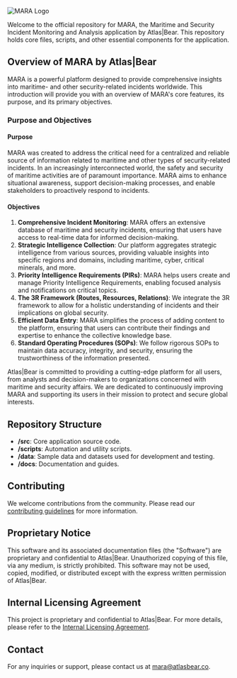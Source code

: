 ![MARA Logo](https://drive.google.com/uc?id=1Je02zgOn7S81ivH2SRvQtNOkR9L8Xh_p)

Welcome to the official repository for MARA, the Maritime and Security Incident Monitoring and Analysis application by Atlas|Bear. This repository holds core files, scripts, and other essential components for the application.

## Overview of MARA by Atlas|Bear

MARA is a powerful platform designed to provide comprehensive insights into maritime- and other security-related incidents worldwide. This introduction will provide you with an overview of MARA's core features, its purpose, and its primary objectives.

### Purpose and Objectives

#### Purpose

MARA was created to address the critical need for a centralized and reliable source of information related to maritime and other types of security-related incidents. In an increasingly interconnected world, the safety and security of maritime activities are of paramount importance. MARA aims to enhance situational awareness, support decision-making processes, and enable stakeholders to proactively respond to incidents.

#### Objectives

1. **Comprehensive Incident Monitoring**: MARA offers an extensive database of maritime and security incidents, ensuring that users have access to real-time data for informed decision-making.
2. **Strategic Intelligence Collection**: Our platform aggregates strategic intelligence from various sources, providing valuable insights into specific regions and domains, including maritime, cyber, critical minerals, and more.
3. **Priority Intelligence Requirements (PIRs)**: MARA helps users create and manage Priority Intelligence Requirements, enabling focused analysis and notifications on critical topics.
4. **The 3R Framework (Routes, Resources, Relations)**: We integrate the 3R framework to allow for a holistic understanding of incidents and their implications on global security.
5. **Efficient Data Entry**: MARA simplifies the process of adding content to the platform, ensuring that users can contribute their findings and expertise to enhance the collective knowledge base.
6. **Standard Operating Procedures (SOPs)**: We follow rigorous SOPs to maintain data accuracy, integrity, and security, ensuring the trustworthiness of the information presented.

Atlas|Bear is committed to providing a cutting-edge platform for all users, from analysts and decision-makers to organizations concerned with maritime and security affairs. We are dedicated to continuously improving MARA and supporting its users in their mission to protect and secure global interests.

## Repository Structure

- **/src**: Core application source code.
- **/scripts**: Automation and utility scripts.
- **/data**: Sample data and datasets used for development and testing.
- **/docs**: Documentation and guides.

## Contributing

We welcome contributions from the community. Please read our [contributing guidelines](CONTRIBUTING.md) for more information.

## Proprietary Notice

This software and its associated documentation files (the "Software") are proprietary and confidential to Atlas|Bear. Unauthorized copying of this file, via any medium, is strictly prohibited. This software may not be used, copied, modified, or distributed except with the express written permission of Atlas|Bear.

## Internal Licensing Agreement

This project is proprietary and confidential to Atlas|Bear. For more details, please refer to the [Internal Licensing Agreement](INTERNAL_LICENSE.md).

## Contact

For any inquiries or support, please contact us at mara@atlasbear.co.
